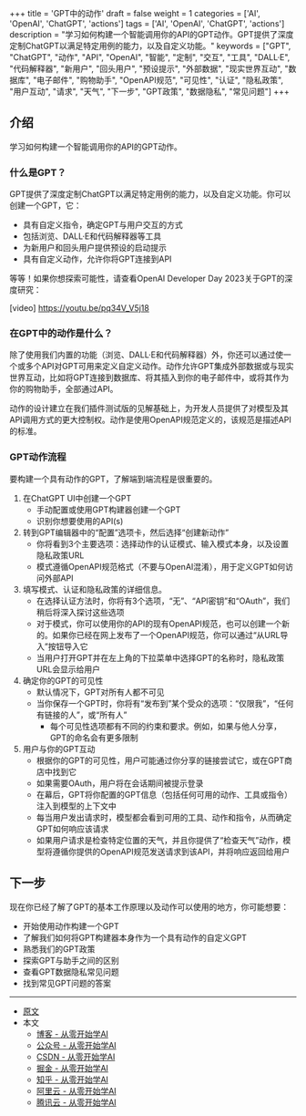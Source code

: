 +++
title = 'GPT中的动作'
draft = false
weight = 1
categories = ['AI', 'OpenAI', 'ChatGPT', 'actions']
tags = ['AI', 'OpenAI', 'ChatGPT', 'actions']
description = "学习如何构建一个智能调用你的API的GPT动作。GPT提供了深度定制ChatGPT以满足特定用例的能力，以及自定义功能。"
keywords = ["GPT", "ChatGPT", "动作", "API", "OpenAI", "智能", "定制", "交互", "工具", "DALL·E", "代码解释器", "新用户", "回头用户", "预设提示", "外部数据", "现实世界互动", "数据库", "电子邮件", "购物助手", "OpenAPI规范", "可见性", "认证", "隐私政策", "用户互动", "请求", "天气", "下一步", "GPT政策", "数据隐私", "常见问题"]
+++

## 介绍
学习如何构建一个智能调用你的API的GPT动作。

### 什么是GPT？
GPT提供了深度定制ChatGPT以满足特定用例的能力，以及自定义功能。你可以创建一个GPT，它：

- 具有自定义指令，确定GPT与用户交互的方式
- 包括浏览、DALL·E和代码解释器等工具
- 为新用户和回头用户提供预设的启动提示
- 具有自定义动作，允许你将GPT连接到API

等等！如果你想探索可能性，请查看OpenAI Developer Day 2023关于GPT的深度研究：

[video] https://youtu.be/pq34V_V5j18

### 在GPT中的动作是什么？
除了使用我们内置的功能（浏览、DALL·E和代码解释器）外，你还可以通过使一个或多个API对GPT可用来定义自定义动作。动作允许GPT集成外部数据或与现实世界互动，比如将GPT连接到数据库、将其插入到你的电子邮件中，或将其作为你的购物助手，全部通过API。

动作的设计建立在我们插件测试版的见解基础上，为开发人员提供了对模型及其API调用方式的更大控制权。动作是使用OpenAPI规范定义的，该规范是描述API的标准。

### GPT动作流程
要构建一个具有动作的GPT，了解端到端流程是很重要的。

1. 在ChatGPT UI中创建一个GPT
    - 手动配置或使用GPT构建器创建一个GPT
    - 识别你想要使用的API(s)
2. 转到GPT编辑器中的“配置”选项卡，然后选择“创建新动作”
    - 你将看到3个主要选项：选择动作的认证模式、输入模式本身，以及设置隐私政策URL
    - 模式遵循OpenAPI规范格式（不要与OpenAI混淆），用于定义GPT如何访问外部API
3. 填写模式、认证和隐私政策的详细信息。
    - 在选择认证方法时，你将有3个选项，“无”、“API密钥”和“OAuth”，我们稍后将深入探讨这些选项
    - 对于模式，你可以使用你的API的现有OpenAPI规范，也可以创建一个新的。如果你已经在网上发布了一个OpenAPI规范，你可以通过“从URL导入”按钮导入它
    - 当用户打开GPT并在左上角的下拉菜单中选择GPT的名称时，隐私政策URL会显示给用户
4. 确定你的GPT的可见性
    - 默认情况下，GPT对所有人都不可见
    - 当你保存一个GPT时，你将有“发布到”某个受众的选项：“仅限我”，“任何有链接的人”，或“所有人”
        - 每个可见性选项都有不同的约束和要求。例如，如果与他人分享，GPT的命名会有更多限制
5. 用户与你的GPT互动
    - 根据你的GPT的可见性，用户可能通过你分享的链接尝试它，或在GPT商店中找到它
    - 如果需要OAuth，用户将在会话期间被提示登录
    - 在幕后，GPT将你配置的GPT信息（包括任何可用的动作、工具或指令）注入到模型的上下文中
    - 每当用户发出请求时，模型都会看到可用的工具、动作和指令，从而确定GPT如何响应该请求
    - 如果用户请求是检查特定位置的天气，并且你提供了“检查天气”动作，模型将遵循你提供的OpenAPI规范发送请求到该API，并将响应返回给用户

## 下一步
现在你已经了解了GPT的基本工作原理以及动作可以使用的地方，你可能想要：

- 开始使用动作构建一个GPT
- 了解我们如何将GPT构建器本身作为一个具有动作的自定义GPT
- 熟悉我们的GPT政策
- 探索GPT与助手之间的区别
- 查看GPT数据隐私常见问题
- 找到常见GPT问题的答案

---

- [原文](https://platform.openai.com/docs/actions/introduction)
- 本文
    - [博客 - 从零开始学AI](https://openai-doc.aihub2022.top/docs/chatgpt/actions/introduction/)
    - [公众号 - 从零开始学AI](https://mp.weixin.qq.com/s?__biz=MzA3MDIyNTgzNA==&mid=2649977168&idx=1&sn=35cf4479e393645bec5c9d71795c8d7c&chksm=86c7cb95b1b042833416dafae696144f7d0588c7b923b2a9ef2d8aa5d38910efbadd5a71f63d#rd)
    - [CSDN - 从零开始学AI](https://blog.csdn.net/mahone3297/article/details/139088944)
    - [掘金 - 从零开始学AI](https://juejin.cn/post/7370930879705202707)
    - [知乎 - 从零开始学AI](https://zhuanlan.zhihu.com/p/698953956)
    - [阿里云 - 从零开始学AI](https://developer.aliyun.com/article/1513939)
    - [腾讯云 - 从零开始学AI](https://cloud.tencent.com/developer/article/2419019)
